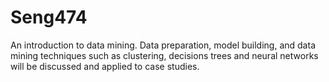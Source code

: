 # Seng474
An introduction to data mining. Data preparation, model building, and data mining techniques such as clustering, decisions trees and neural networks will be discussed and applied to case studies. 
